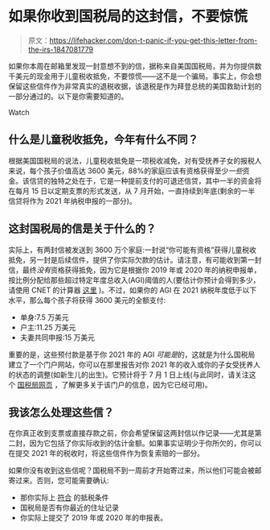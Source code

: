 # 如果你收到国税局的这封信，不要惊慌

> 原文：<https://lifehacker.com/don-t-panic-if-you-get-this-letter-from-the-irs-1847081779>

如果你本周在邮箱里发现一封意想不到的信，据称来自美国国税局，并为你提供数千美元的现金用于儿童税收抵免，不要惊慌——这不是一个骗局。事实上，你会想保留这些信件作为非常真实的退税收据，该退税是作为拜登总统的美国救助计划的一部分通过的。以下是你需要知道的。

Watch

## 什么是儿童税收抵免，今年有什么不同？

根据美国国税局的说法，儿童税收抵免是一项税收减免，对有受抚养子女的报税人来说，每个孩子价值高达 3600 美元，88%的家庭应该有资格获得至少*一些*资金。该信贷的独特之处在于，它是一种提前支付的可退还信贷，其中一半的资金将在每月 15 日以定期支票的形式发送，从 7 月开始，一直持续到年底(剩余的一半信贷将作为 2021 年纳税申报的一部分)。

## 这封国税局的信是关于什么的？

实际上，有两封信被发送到 3600 万个家庭:一封说“你可能有资格”获得儿童税收抵免，另一封是后续信件，提供了你实际欠款的估计。请注意，有可能收到第一封信，最终*没有*资格获得抵免，因为它是根据你 2019 年或 2020 年的纳税申报单，按比例分配给那些超过特定年度总收入(AGI)阈值的人(要估计你预计会得到多少，请使用 CNET 的计算器 [这里](https://www.cnet.com/personal-finance/child-tax-credit-checks-not-every-family-gets-the-same-amount-do-you-know-your-total/) )。不过，如果你的 AGI 在 2021 纳税年度低于以下水平，那么每个孩子将获得 3600 美元的全额支付:

*   单身:7.5 万美元
*   户主:11.25 万美元
*   夫妻共同申报:15 万美元

重要的是，这些预付款是基于你 2021 年的 AGI *可能是*的，这就是为什么国税局建立了一个门户网站，你可以在那里报告对你 2021 年的收入或你的子女受抚养人的状态的调整(如新生儿的出生)。它预计将于 7 月 1 日上线(与此同时，请关注这个 [国税局网页](https://www.irs.gov/credits-deductions/advance-child-tax-credit-payments-in-2021) ，了解更多关于该门户的信息，因为它已经可用)。

## 我该怎么处理这些信？

在你真正收到支票或直接存款之前，你会希望保留这两封信以作记录——尤其是第二封，因为它包括了你实际收到的估计金额。如果事实证明少于你所欠的，你可以在提交 2021 年的税收时，将这些信件作为恢复索赔的一部分。

如果你没有收到这些信呢？国税局不到一周前才开始寄过来，所以他们可能会被邮寄过来。否则，您可能需要确认:

*   那你实际上 [符合](https://www.irs.gov/credits-deductions/advance-child-tax-credit-payments-in-2021) 的抵税条件
*   国税局是否有你最近的住址记录
*   你实际上提交了 2019 年或 2020 年的申报表。